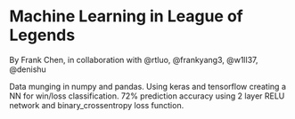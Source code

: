 # Machine Learning in League of Legends
By Frank Chen, in collaboration with @rtluo, @frankyang3, @w1ll37, @denishu

Data munging in numpy and pandas. Using keras and tensorflow creating a NN for win/loss classification. 72% prediction accuracy using 2 layer RELU network and binary_crossentropy loss function.
